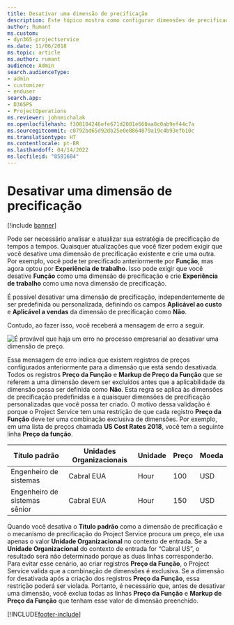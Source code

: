 ```yaml
---
title: Desativar uma dimensão de precificação
description: Este tópico mostra como configurar dimensões de precificação na solução Project Service.
author: Rumant
ms.custom:
- dyn365-projectservice
ms.date: 11/06/2018
ms.topic: article
ms.author: rumant
audience: Admin
search.audienceType:
- admin
- customizer
- enduser
search.app:
- D365PS
- ProjectOperations
ms.reviewer: johnmichalak
ms.openlocfilehash: f308104246efe671d2001e660aa8c0ab9ef44c7a
ms.sourcegitcommit: c0792bd65d92db25e0e8864879a19c4b93efb10c
ms.translationtype: HT
ms.contentlocale: pt-BR
ms.lasthandoff: 04/14/2022
ms.locfileid: "8581684"
---
```

# <a name="turn-off-a-pricing-dimension"></a>Desativar uma dimensão de precificação

[!include [banner](../includes/psa-now-project-operations.md)]

Pode ser necessário analisar e atualizar sua estratégia de precificação de tempos a tempos. Quaisquer atualizações que você fizer podem exigir que você desative uma dimensão de precificação existente e crie uma outra. Por exemplo, você pode ter precificado anteriormente por **Função**, mas agora optou por **Experiência de trabalho**. Isso pode exigir que você desative **Função** como uma dimensão de precificação e crie **Experiência de trabalho** como uma nova dimensão de precificação. 

É possível desativar uma dimensão de precificação, independentemente de ser predefinida ou personalizada, definindo os campos **Aplicável ao custo** e **Aplicável a vendas** da dimensão de precificação como **Não**.

Contudo, ao fazer isso, você receberá a mensagem de erro a seguir.

![É provável que haja um erro no processo empresarial ao desativar uma dimensão de preço.](media/Business-Process-Error.png)


Essa mensagem de erro indica que existem registros de preços configurados anteriormente para a dimensão que está sendo desativada. Todos os registros **Preço da Função** e **Markup de Preço da Função** que se referem a uma dimensão devem ser excluídos antes que a aplicabilidade da dimensão possa ser definida como **Não**. Esta regra se aplica às dimensões de precificação predefinidas e a quaisquer dimensões de precificação personalizadas que você possa ter criado. O motivo dessa validação é porque o Project Service tem uma restrição de que cada registro **Preço da Função** deve ter uma combinação exclusiva de dimensões. Por exemplo, em uma lista de preços chamada **US Cost Rates 2018**, você tem a seguinte linha **Preço da função**. 

| Título padrão         | Unidades Organizacionais    |Unidade   |Preço  |Moeda  |
| -----------------------|-------------|-------|-------|----------|
| Engenheiro de sistemas|Cabral EUA|Hour| 100|USD|
| Engenheiro de sistemas sênior|Cabral EUA|Hour| 150| USD|


Quando você desativa o **Título padrão** como a dimensão de precificação e o mecanismo de precificação do Project Service procura um preço, ele usa apenas o valor **Unidade Organizacional** no contexto de entrada. Se a **Unidade Organizacional** do contexto de entrada for “Cabral US”, o resultado será não determinado porque as duas linhas corresponderão. Para evitar esse cenário, ao criar registros **Preço da Função**, o Project Service valida que a combinação de dimensões é exclusiva. Se a dimensão for desativada após a criação dos registros **Preço da Função**, essa restrição poderá ser violada. Portanto, é necessário que, antes de desativar uma dimensão, você exclua todas as linhas **Preço da Função** e **Markup de Preço da Função** que tenham esse valor de dimensão preenchido.



[!INCLUDE[footer-include](../includes/footer-banner.md)]
